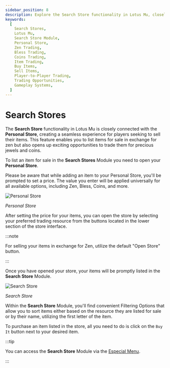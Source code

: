```yaml
---
sidebar_position: 8
description: Explore the Search Store functionality in Lotus Mu, closely connected with the Personal Store, creating a seamless experience for players seeking to sell their items. Learn how to list items for sale, set prices universally, and open your store for exciting opportunities to trade items for precious jewels and coins. Utilize the Search Store Module to conveniently filter and purchase items from other players. Access the Search Store Module via the Especial Menu for a streamlined trading experience.
keywords:
  [
    Search Stores,
    Lotus Mu,
    Search Store Module,
    Personal Store,
    Zen Trading,
    Bless Trading,
    Coins Trading,
    Item Trading,
    Buy Items,
    Sell Items,
    Player-to-Player Trading,
    Trading Opportunities,
    Gameplay Systems,
  ]
---
```


# Search Stores

The **Search Store** functionality in Lotus Mu is closely connected with the **Personal Store**, creating a seamless experience for players seeking to sell their items. This feature enables you to list items for sale in exchange for zen but also opens up exciting opportunities to trade them for precious jewels and coins.

To list an item for sale in the **Search Stores** Module you need to open your **Personal Store**.

Please be aware that while adding an item to your Personal Store, you'll be prompted to set a price. The value you enter will be applied universally for all available options, including Zen, Bless, Coins, and more.

![Personal Store](/img/client-features/personal-store.jpg)

_Personal Store_

After setting the price for your items, you can open the store by selecting your preferred trading resource from the buttons located in the lower section of the store interface.

:::note

For selling your items in exchange for Zen, utilize the default "Open Store" button.

:::

Once you have opened your store, your items will be promptly listed in the **Search Store** Module.

![Search Store](/img/client-features/search-store.jpg)

_Search Store_

Within the **Search Store** Module, you'll find convenient Filtering Options that allow you to sort items either based on the resource they are listed for sale or by their name, utilizing the first letter of the item.

To purchase an item listed in the store, all you need to do is click on the `Buy It` button next to your desired item.

:::tip

You can access the **Search Store** Module via the [Especial Menu](/client-features/especial-menu).

:::

